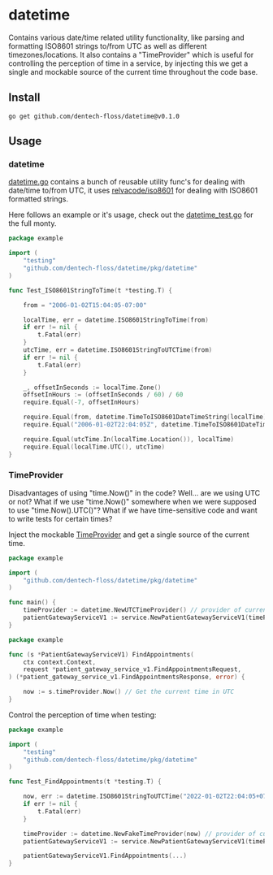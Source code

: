 # datetime

Contains various date/time related utility functionality, like parsing and formatting ISO8601 strings to/from UTC as well as different timezones/locations. It also contains a "TimeProvider" which is useful for controlling the perception of time in a service, by injecting this we get a single and mockable source of the current time throughout the code base.

## Install

```
go get github.com/dentech-floss/datetime@v0.1.0
```

## Usage

### datetime

[datetime.go](https://github.com/dentech-floss/datetime/blob/main/pkg/datetime/datetime.go) contains a bunch of reusable utility func's for dealing with date/time to/from UTC, it uses [relvacode/iso8601](https://github.com/relvacode/iso8601) for dealing with ISO8601 formatted strings. 

Here follows an example or it's usage, check out the [datetime_test.go](https://github.com/dentech-floss/datetime/blob/main/pkg/datetime/datetime_test.go) for the full monty.

```go
package example

import (
    "testing"
    "github.com/dentech-floss/datetime/pkg/datetime"
)

func Test_ISO8601StringToTime(t *testing.T) {

    from = "2006-01-02T15:04:05-07:00"

    localTime, err = datetime.ISO8601StringToTime(from)
    if err != nil {
        t.Fatal(err)
    }
    utcTime, err = datetime.ISO8601StringToUTCTime(from)
    if err != nil {
        t.Fatal(err)
    }

    _, offsetInSeconds := localTime.Zone()
    offsetInHours := (offsetInSeconds / 60) / 60
    require.Equal(-7, offsetInHours)

    require.Equal(from, datetime.TimeToISO8601DateTimeString(localTime))
    require.Equal("2006-01-02T22:04:05Z", datetime.TimeToISO8601DateTimeString(utcTime))

    require.Equal(utcTime.In(localTime.Location()), localTime)
    require.Equal(localTime.UTC(), utcTime)
}
```

### TimeProvider

Disadvantages of using "time.Now()" in the code? Well... are we using UTC or not? What if we use "time.Now()" somewhere when we were supposed to use "time.Now().UTC()"? What if we have time-sensitive code and want to write tests for certain times? 

Inject the mockable [TimeProvider](https://github.com/dentech-floss/datetime/blob/main/pkg/datetime/time_provider.go) and get a single source of the current time.

```go
package example

import (
    "github.com/dentech-floss/datetime/pkg/datetime"
)

func main() {
    timeProvider := datetime.NewUTCTimeProvider() // provider of current time in UTC
    patientGatewayServiceV1 := service.NewPatientGatewayServiceV1(timeProvider) // inject it
}
```

```go
package example

func (s *PatientGatewayServiceV1) FindAppointments(
    ctx context.Context,
    request *patient_gateway_service_v1.FindAppointmentsRequest,
) (*patient_gateway_service_v1.FindAppointmentsResponse, error) {

    now := s.timeProvider.Now() // Get the current time in UTC
}
```

Control the perception of time when testing:

```go
package example

import (
    "testing"
    "github.com/dentech-floss/datetime/pkg/datetime"
)

func Test_FindAppointments(t *testing.T) {

    now, err := datetime.ISO8601StringToUTCTime("2022-01-02T22:04:05+07:00")
    if err != nil {
        t.Fatal(err)
    }

    timeProvider := datetime.NewFakeTimeProvider(now) // provider of current time of choice
    patientGatewayServiceV1 := service.NewPatientGatewayServiceV1(timeProvider) // inject it

    patientGatewayServiceV1.FindAppointments(...)
}
```